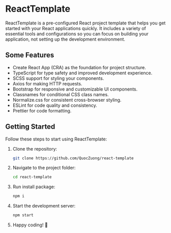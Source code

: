 # ReactTemplate

ReactTemplate is a pre-configured React project template that helps you get started with your React applications quickly. It includes a variety of essential tools and configurations so you can focus on building your application, not setting up the development environment.

## Some Features

-   Create React App (CRA) as the foundation for project structure.
-   TypeScript for type safety and improved development experience.
-   SCSS support for styling your components.
-   Axios for making HTTP requests.
-   Bootstrap for responsive and customizable UI components.
-   Classnames for conditional CSS class names.
-   Normalize.css for consistent cross-browser styling.
-   ESLint for code quality and consistency.
-   Prettier for code formatting.

## Getting Started

Follow these steps to start using ReactTemplate:

1. Clone the repository:

    ```bash
    git clone https://github.com/QuocZuong/react-template
    ```

2. Navigate to the project folder:

    ```bash
    cd react-template
    ```

3. Run install package:

    ```bash
    npm i
    ```

4. Start the development server:
    ```bash
    npm start
    ```
5. Happy coding! 🚀
